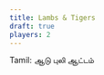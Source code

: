 ```yaml
---
title: Lambs & Tigers
draft: true
players: 2
---
```


Tamil: <span lang="ta">ஆடு புலி ஆட்டம்</span>
